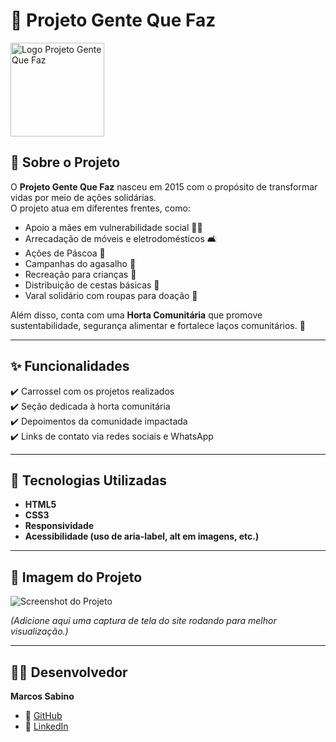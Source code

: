 # 🌱 Projeto Gente Que Faz

<img src="./img/Gente_Que_Faz-removebg.png" width="150px" alt="Logo Projeto Gente Que Faz">

## 📖 Sobre o Projeto
O **Projeto Gente Que Faz** nasceu em 2015 com o propósito de transformar vidas por meio de ações solidárias.  
O projeto atua em diferentes frentes, como:

- Apoio a mães em vulnerabilidade social 👩‍👧
- Arrecadação de móveis e eletrodomésticos 🛋️
- Ações de Páscoa 🍫
- Campanhas do agasalho 🧥
- Recreação para crianças 🎈
- Distribuição de cestas básicas 🛒
- Varal solidário com roupas para doação 👕

Além disso, conta com uma **Horta Comunitária** que promove sustentabilidade, segurança alimentar e fortalece laços comunitários. 🌿

---

## ✨ Funcionalidades
✔️ Carrossel com os projetos realizados  
✔️ Seção dedicada à horta comunitária  
✔️ Depoimentos da comunidade impactada  
✔️ Links de contato via redes sociais e WhatsApp  

---

## 🚀 Tecnologias Utilizadas
- **HTML5**
- **CSS3**
- **Responsividade**
- **Acessibilidade (uso de aria-label, alt em imagens, etc.)**

---

## 📸 Imagem do Projeto
![Screenshot do Projeto](./img/screenshot_projeto.png)

*(Adicione aqui uma captura de tela do site rodando para melhor visualização.)*

---

## 👨‍💻 Desenvolvedor
**Marcos Sabino**  
- 🔗 [GitHub](https://github.com/MaSabino74)  
- 🔗 [LinkedIn](www.linkedin.com/in/marcos-sabino-dev)  

